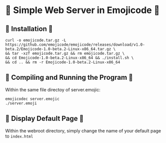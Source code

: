 # 🍇 Simple Web Server in Emojicode 🍉

## 🍇 Installation 🍉
```
curl -o emojicode.tar.gz -L https://github.com/emojicode/emojicode/releases/download/v1.0-beta.2/Emojicode-1.0-beta.2-Linux-x86_64.tar.gz \
&& tar -xzf emojicode.tar.gz && rm emojicode.tar.gz \
&& cd Emojicode-1.0-beta.2-Linux-x86_64 && ./install.sh \
&& cd .. && rm -r Emojicode-1.0-beta.2-Linux-x86_64
``` 

## 🍇 Compiling and Running the Program 🍉
Within the same file directoy of server.emojic:
```
emojicodec server.emojic
./server.emoji
``` 
## 🍇 Display Default Page 🍉
Within the webroot directory, simply change the name of your default page to `index.html`
